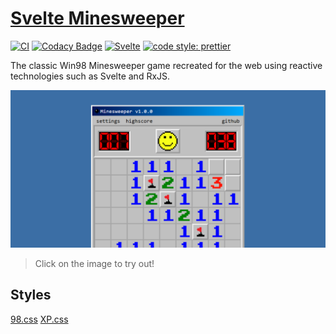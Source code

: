 # [Svelte Minesweeper](https://alexaegis.github.io/minesweeper/)

<!-- markdownlint-disable MD013 -->

[![CI](https://github.com/AlexAegis/minesweeper/workflows/CI/badge.svg)](https://github.com/AlexAegis/minesweeper/actions?query=workflow%3ACI)
[![Codacy Badge](https://app.codacy.com/project/badge/Grade/cdc716a23e1d4528a62c19998dab35d4)](https://www.codacy.com/gh/AlexAegis/minesweeper/dashboard?utm_source=github.com&utm_medium=referral&utm_content=AlexAegis/minesweeper&utm_campaign=Badge_Grade)
[![Svelte](https://img.shields.io/badge/made%20with-svelte-orange)](https://github.com/sveltejs/svelte)
[![code style: prettier](https://img.shields.io/badge/code_style-prettier-ff69b4.svg)](https://github.com/prettier/prettier)

<!-- markdownlint-enable MD013 -->

The classic Win98 Minesweeper game recreated for the web using reactive
technologies such as Svelte and RxJS.

[![Preview](./docs/minesweeper-preview.png)](https://alexaegis.github.io/minesweeper/)

> Click on the image to try out!

## Styles

[98.css](https://jdan.github.io/98.css/#intro)
[XP.css](https://botoxparty.github.io/XP.css/#intro)
